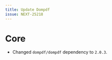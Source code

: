 ```yaml
---
title: Update Dompdf
issue: NEXT-25218
---
```

# Core
* Changed `dompdf/dompdf` dependency to `2.0.3`.
